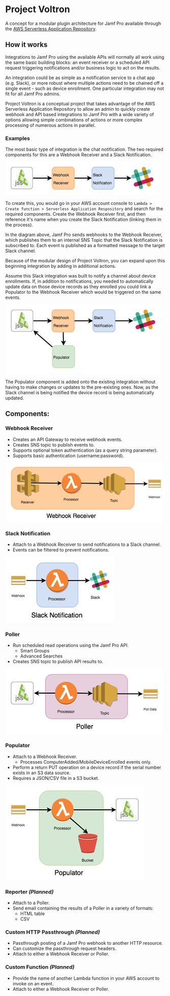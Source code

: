 # Project Voltron

A concept for a modular plugin architecture for Jamf Pro available through the [AWS Serverless Application Repository](https://aws.amazon.com/serverless/serverlessrepo/).

## How it works

Integrations to Jamf Pro using the available APIs will normally all work using the same basic building blocks: an event receiver or a scheduled API request triggering notifications and/or business logic to act on the results.

An integration could be as simple as a notification service to a chat app (e.g. Slack), or more robust where multiple actions need to be chained off a single event - such as device enrollment. One particular integration may not fit for all Jamf Pro admins.

Project Voltron is a conceptual project that takes advantage of the AWS Serverless Application Repository to allow an admin to quickly create webhook and API based integrations to Jamf Pro with a wide variety of options allowing simple combinations of actions or more complex processing of numerous actions in parallel.

### Examples

The most basic type of integration is the chat notification. The two required components for this are a Webhook Receiver and a Slack Notification.

![Example Diagrams](images/Example01.png)

To create this, you would go in your AWS account console to `Lambda > Create function > Serverless Application Respository` and search for the required components. Create the Webhook Receiver first, and then reference it's name when you create the Slack Notification (linking them in the process).

In the diagram above, Jamf Pro sends webhooks to the Webhook Receiver, which publishes them to an internal SNS Topic that the Slack Notification is subscribed to. Each event is published as a formatted message to the target Slack channel.

Because of the modular design of Project Voltron, you can expand upon this beginning integration by adding in additional actions.

Assume this Slack integration was built to notify a channel about device enrollments. If, in addition to notifications, you needed to automatically update data on those device records as they enrolled you could link a Populator to the Webhook Receiver which would be triggered on the same events.

![Example Diagrams](images/Example02.png)

The Populator component is added onto the existing integration without having to make changes or updates to the pre-existing ones. Now, as the Slack channel is being notified the device record is being automatically updated.

## Components:

### Webhook Receiver
- Creates an API Gateway to receive webhook events.
- Creates SNS topic to publish events to.
- Supports optional token authentication (as a query string parameter).
- Supports basic authentication (username:password).

![Component Diagrams](WebhookReceiver/WebhookReceiver.png)
    
### Slack Notification
- Attach to a Webhook Receiver to send notifications to a Slack channel.
- Events can be filtered to prevent notifications.

![Component Diagrams](SlackNotification/SlackNotification.png)

### Poller
- Run scheduled read operations using the Jamf Pro API.
    + Smart Groups
    + Advanced Searches
- Creates SNS topic to publish API results to.

![Component Diagrams](Poller/Poller.png)

### Populator
- Attach to a Webhook Receiver.
    + Processes ComputerAdded/MobileDeviceEnrolled events only.
- Perform a return PUT operation on a device record if the serial number exists in an S3 data source.
- Requires a JSON/CSV file in a S3 bucket.

![Component Diagrams](images/Populator.png)

### Reporter _(Planned)_
- Attach to a Poller.
- Send email containing the results of a Poller in a variety of formats:
    + HTML table
    + CSV

### Custom HTTP Passthrough _(Planned)_
- Passthrough posting of a Jamf Pro webhook to another HTTP resource.
- Can customize the passthrough request headers.
- Attach to either a Webhook Receiver or Poller.

### Custom Function _(Planned)_
- Provide the name of another Lambda function in your AWS account to invoke on an event.
- Attach to either a Webhook Receiver or Poller.
